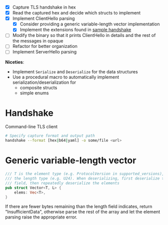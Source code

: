 - [x] Capture TLS handshake in hex
- [x] Read the captured hex and decide which structs to implement
- [x] Implement ClientHello parsing
    - [x] Consider providing a generic variable-length vector implementation
    - [x] Implement the extensions found in [sample handshake](./sample-handshake.md)
- [ ] Modify the binary so that it prints ClientHello in details and the rest of the messages in opaque
- [ ] Refactor for better organization
- [ ] Implement ServerHello parsing

**Niceties**:
- Implement `Serialize` and `Deserialize` for the data structures
- Use a procedural macro to automatically implement serialization/deserialization for
    - composite structs
    - simple enums

# Handshake
Command-line TLS client

```bash
# Specify capture format and output path
handshake --format [hex|b64|yaml] -o some/file <url>
```

# Generic variable-length vector
```rust
/// T is the element type (e.g. ProtocolVersion in supported_versions), L is 
/// the length type (e.g. U24). When deserializing, first deserialize the length
/// field, then repeatedly deserialize the elements
pub struct Vector<T, L> {
    elems: Vec<T>,
}
```

If there are fewer bytes remaining than the length field indicates, return "InsufficientData", otherwise parse the rest of the array and let the element parsing raise the appropriate error.
